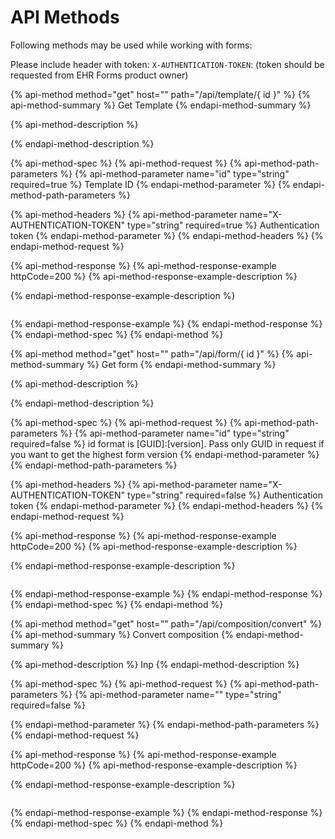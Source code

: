 # API Methods

Following methods may be used while working with forms:

Please include header with token: `X-AUTHENTICATION-TOKEN`: \(token should be requested from EHR Forms product owner\)

{% api-method method="get" host="" path="/api/template/{ id }" %}
{% api-method-summary %}
Get Template
{% endapi-method-summary %}

{% api-method-description %}

{% endapi-method-description %}

{% api-method-spec %}
{% api-method-request %}
{% api-method-path-parameters %}
{% api-method-parameter name="id" type="string" required=true %}
Template ID
{% endapi-method-parameter %}
{% endapi-method-path-parameters %}

{% api-method-headers %}
{% api-method-parameter name="X-AUTHENTICATION-TOKEN" type="string" required=true %}
Authentication token
{% endapi-method-parameter %}
{% endapi-method-headers %}
{% endapi-method-request %}

{% api-method-response %}
{% api-method-response-example httpCode=200 %}
{% api-method-response-example-description %}

{% endapi-method-response-example-description %}

```

```
{% endapi-method-response-example %}
{% endapi-method-response %}
{% endapi-method-spec %}
{% endapi-method %}

{% api-method method="get" host="" path="/api/form/{ id }" %}
{% api-method-summary %}
Get form
{% endapi-method-summary %}

{% api-method-description %}

{% endapi-method-description %}

{% api-method-spec %}
{% api-method-request %}
{% api-method-path-parameters %}
{% api-method-parameter name="id" type="string" required=false %}
id format is \[GUID\]:\[version\]. Pass only GUID in request if you want to get the highest form version
{% endapi-method-parameter %}
{% endapi-method-path-parameters %}

{% api-method-headers %}
{% api-method-parameter name="X-AUTHENTICATION-TOKEN" type="string" required=false %}
Authentication token
{% endapi-method-parameter %}
{% endapi-method-headers %}
{% endapi-method-request %}

{% api-method-response %}
{% api-method-response-example httpCode=200 %}
{% api-method-response-example-description %}

{% endapi-method-response-example-description %}

```

```
{% endapi-method-response-example %}
{% endapi-method-response %}
{% endapi-method-spec %}
{% endapi-method %}

{% api-method method="get" host="" path="/api/composition/convert" %}
{% api-method-summary %}
Convert composition
{% endapi-method-summary %}

{% api-method-description %}
Inp
{% endapi-method-description %}

{% api-method-spec %}
{% api-method-request %}
{% api-method-path-parameters %}
{% api-method-parameter name="" type="string" required=false %}

{% endapi-method-parameter %}
{% endapi-method-path-parameters %}
{% endapi-method-request %}

{% api-method-response %}
{% api-method-response-example httpCode=200 %}
{% api-method-response-example-description %}

{% endapi-method-response-example-description %}

```

```
{% endapi-method-response-example %}
{% endapi-method-response %}
{% endapi-method-spec %}
{% endapi-method %}

